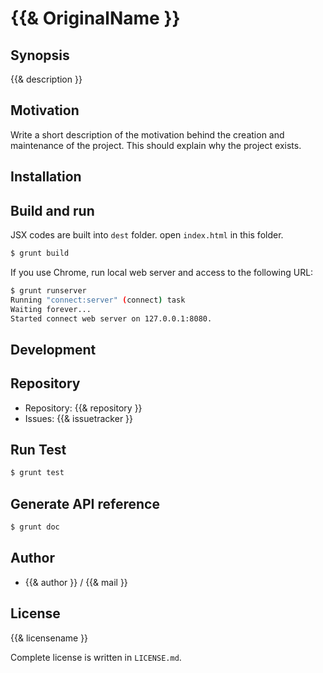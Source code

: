 {{& OriginalName }}
===========================================

Synopsis
---------------

{{& description }}

Motivation
---------------

Write a short description of the motivation behind the creation and maintenance of the project.
This should explain why the project exists.

Installation
---------------

## Build and run

JSX codes are built into `dest` folder. open `index.html` in this folder.

```sh
$ grunt build
```

If you use Chrome, run local web server and access to the following URL:

```sh
$ grunt runserver
Running "connect:server" (connect) task
Waiting forever...
Started connect web server on 127.0.0.1:8080.
```

Development
-------------

## Repository

* Repository: {{& repository }}
* Issues: {{& issuetracker }}

## Run Test

```sh
$ grunt test
```

## Generate API reference

```sh
$ grunt doc
```

Author
---------

* {{& author }} / {{& mail }}

License
------------

{{& licensename }}

Complete license is written in `LICENSE.md`.
